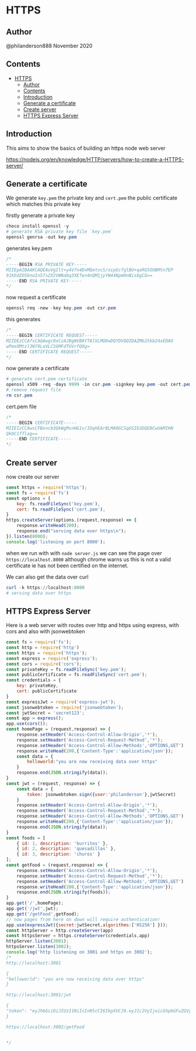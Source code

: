 # HTTPS

## Author

@philanderson888
November 2020

## Contents

- [HTTPS](#https)
  - [Author](#author)
  - [Contents](#contents)
  - [Introduction](#introduction)
  - [Generate a certificate](#generate-a-certificate)
  - [Create server](#create-server)
  - [HTTPS Express Server](#https-express-server)

## Introduction

This aims to show the basics of building an https node web server

https://nodejs.org/en/knowledge/HTTP/servers/how-to-create-a-HTTPS-server/

## Generate a certificate

We generate `key.pem` the private key and `cert.pem` the public certificate which matches this private key

firstly generate a private key

```powershell
choco install openssl -y
# generate RSA private key file `key.pem`
openssl genrsa -out key.pem
```
generates key.pem 

```js
/*
-----BEGIN RSA PRIVATE KEY-----
MIIEpAIBAAKCAQEAuVgIlt+y4V7n4DnMQetvcS/oipGcfglBU+qaRG5OOBMtn7EP
91kbdZO5bnoIn57sZX2VWNabq3XEfen4nQM1jyYW44NpmHnNisbgCQ==
-----END RSA PRIVATE KEY-----
*/
```

now request a certificate

```powershell
openssl req -new -key key.pem -out csr.pem
```

this generates

```js
/*
-----BEGIN CERTIFICATE REQUEST-----
MIIDEzCCAfsCAQAwgc0xCzAJBgNVBAYTAlVLMQ8wDQYDVQQIDAZMb25kb24xEDAO
wPmxOMtzl3N79LoVLCSGMFdTUVrfQOg=
-----END CERTIFICATE REQUEST-----
*/
```

now generate a certificate

```powershell
# generate cert.pem certificate 
openssl x509 -req -days 9999 -in csr.pem -signkey key.pem -out cert.pem
# remove request file
rm csr.pem
```

cert.pem file

```js
/*
-----BEGIN CERTIFICATE-----
MIIEIzCCAwsCFBxncb3QkWgMsnHG1v/IOqhEArBLMA0GCSqGSIb3DQEBCwUAMIHN
QkOC1fTlag==
-----END CERTIFICATE-----
*/
```

## Create server

now create our server

```js
const https = require('https');
const fs = require('fs')
const options = {
    key: fs.readFileSync('key.pem'),
    cert: fs.readFileSync('cert.pem'),
}
https.createServer(options,(request,response) => {
    response.writeHead(200);
    response.end("serving data over https\n");
}).listen(8000);
console.log('listening on port 8000');
```

when we run with with `node server.js` we can see the page over `https://localhost.8000` although chrome warns us this is not a valid certificate ie has not been certified on the internet.

We can also get the data over curl

```powershell
curl -k https://localhost:8000
# serving data over https
```

## HTTPS Express Server

Here is a web server with routes over http and https using express, with cors and also with jsonwebtoken

```js
const fs = require('fs');
const http = require('http')
const https = require('https');
const express = require('express');
const cors = require('cors');
const privateKey = fs.readFileSync('key.pem');
const publicCertificate = fs.readFileSync('cert.pem');
const credentials = {
    key: privateKey,
    cert: publicCertificate
}
const expressJwt = require('express-jwt');
const jsonwebtoken = require('jsonwebtoken');
const jwtSecret = 'secret123';
const app = express();
app.use(cors());
const homePage = (request,response) => {
    response.setHeader('Access-Control-Allow-Origin','*');
    response.setHeader('Access-Control-Request-Method','*');
    response.setHeader('Access-Control-Allow-Methods','OPTIONS,GET')
    response.writeHead(200,{'Content-Type':'application/json'});
    const data = {
        helloworld:"you are now receiving data over https"
    }
    response.end(JSON.stringify(data));
}
const jwt = (request, response) => {
    const data = {
        token: jsonwebtoken.sign({user:'philanderson'},jwtSecret)
    }
    response.setHeader('Access-Control-Allow-Origin','*');
    response.setHeader('Access-Control-Request-Method','*');
    response.setHeader('Access-Control-Allow-Methods','OPTIONS,GET')
    response.writeHead(200,{'Content-Type':'application/json'});
    response.end(JSON.stringify(data));
}
const foods = [
    { id: 1, description: 'burritos' },
    { id: 2, description: 'quesadillas' },
    { id: 3, description: 'churos' }
];
const getFood = (request,response) => {
    response.setHeader('Access-Control-Allow-Origin','*');
    response.setHeader('Access-Control-Request-Method','*');
    response.setHeader('Access-Control-Allow-Methods','OPTIONS,GET')
    response.writeHead(200,{'Content-Type':'application/json'});
    response.end(JSON.stringify(foods));
}
app.get('/',homePage);
app.get('/jwt',jwt);
app.get('/getFood',getFood);
// now pages from here on down will require authentication!
app.use(expressJwt({secret:jwtSecret,algorithms:['HS256'] }));
const httpServer = http.createServer(app)
const httpsServer = https.createServer(credentials,app)
httpServer.listen(3001);
httpsServer.listen(3002);
console.log('http listening on 3001 and https on 3002');
/*
http://localhost:3001

{
"helloworld": "you are now receiving data over https"
}

http://localhost:3001/jwt

{
"token": "eyJhbGciOiJIUzI1NiIsInR5cCI6IkpXVCJ9.eyJ1c2VyIjoicGhpbGFuZGVyc29uIiwiaWF0IjoxNjA1ODg5MjcyfQ.BiVyGc9BB1Q9D5HaMfCeewLNiSZTLmApng0xvaTY5mk"
}

https://localhost:3002/getFood


*/
```
